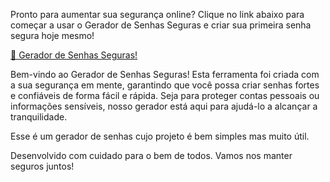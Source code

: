 Pronto para aumentar sua segurança online? Clique no link abaixo para começar a usar o Gerador de Senhas Seguras e criar sua primeira senha segura hoje mesmo!

[🔐 Gerador de Senhas Seguras!](https://lucas-stygar-senhas-seguras.surge.sh/)

Bem-vindo ao Gerador de Senhas Seguras! Esta ferramenta foi criada com a sua segurança em mente, garantindo que você possa criar senhas fortes e confiáveis de forma fácil e rápida. Seja para proteger contas pessoais ou informações sensíveis, nosso gerador está aqui para ajudá-lo a alcançar a tranquilidade.

Esse é um gerador de senhas cujo projeto é bem simples mas muito útil.

Desenvolvido com cuidado para o bem de todos. Vamos nos manter seguros juntos!
